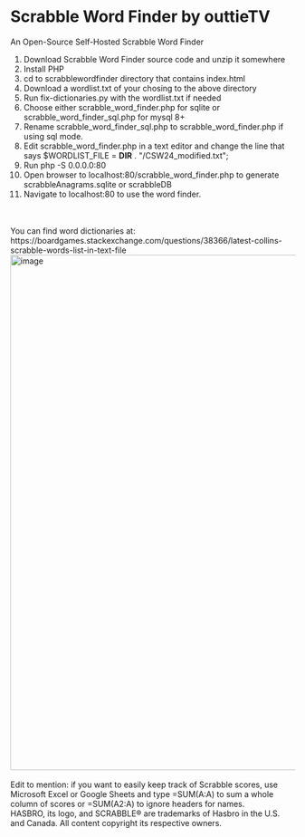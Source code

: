 # Scrabble Word Finder by outtieTV
An Open-Source Self-Hosted Scrabble Word Finder<br />
1. Download Scrabble Word Finder source code and unzip it somewhere
2. Install PHP
3. cd to scrabblewordfinder directory that contains index.html
4. Download a wordlist.txt of your chosing to the above directory
5. Run fix-dictionaries.py with the wordlist.txt if needed
6. Choose either scrabble_word_finder.php for sqlite or scrabble_word_finder_sql.php for mysql 8+
7. Rename scrabble_word_finder_sql.php to scrabble_word_finder.php if using sql mode.
8. Edit scrabble_word_finder.php in a text editor and change the line that says $WORDLIST_FILE = __DIR__ . "/CSW24_modified.txt";
9. Run php -S 0.0.0.0:80
10. Open browser to localhost:80/scrabble_word_finder.php to generate scrabbleAnagrams.sqlite or scrabbleDB
11. Navigate to localhost:80 to use the word finder.
<br />
<br />
You can find word dictionaries at: https://boardgames.stackexchange.com/questions/38366/latest-collins-scrabble-words-list-in-text-file
<img width="1920" height="910" alt="image" src="https://github.com/user-attachments/assets/d72c71c9-d0ae-41b1-8235-10f8ef577551" />
<br />
<br />
Edit to mention: if you want to easily keep track of Scrabble scores, use Microsoft Excel or Google Sheets and type =SUM(A:A) to sum a whole column of scores or =SUM(A2:A) to ignore headers for names.<br />
HASBRO, its logo, and SCRABBLE® are trademarks of Hasbro in the U.S. and Canada. All content copyright its respective owners.
